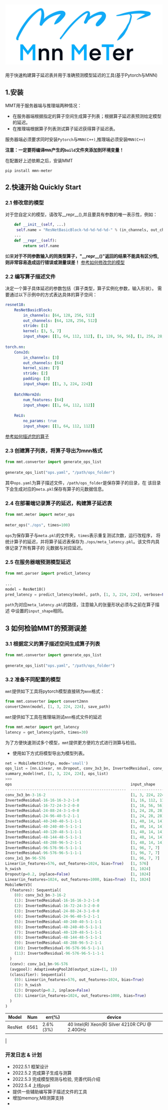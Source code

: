 ![img.png](img.png)
---
用于快速构建算子延迟表并用于准确预测模型延迟的工具(基于Pytorch与MNN)
## 1.安装
MMT用于服务器端与推理端两种情况：
* 在服务器端根据指定的算子空间生成算子列表；根据算子延迟表预测给定模型的延迟。
* 在推理端根据算子列表测试算子延迟获得算子延迟表。

服务器端必须要求同时安装`Pytorch`与`MNN(C++)`,推理端必须安装`MNN(C++)`

**注意：一定要将编译`MNN`产生的`build`文件夹添加到环境变量！**

在配置好上述依赖之后，安装MMT
```
pip install mmn-meter
```
## 2.快速开始 Quickly Start
### 2.1 修改您的模型
对于您自定义的模型，请改写__repr__(),并且要具有参数的唯一表示性，例如：
```python
    def __init__(self, ...)
     self.name = "ResNetBasicBlock-%d-%d-%d-%d-" % (in_channels, out_channels, stride, kernel)
    ...
    def __repr__(self):
        return self.name
```
如果**对于不同参数输入的同类型算子，"\_\_repr\_\_()"返回的结果不能具有区分性,则非常容易造成运行错误或测量误差！**
[参考如何修改您的模型](docs/configuration_zh.md)
### 2.2 编写算子描述文件
决定一个算子具体延迟的参数包括（算子类型，算子实例化参数，输入形状）。
需要通过以下示例中的方式表达具体的算子空间：
```yaml
resnet18:
    ResNetBasicBlock:
        in_channels: [64, 128, 256, 512]
        out_channels: [64, 128, 256, 512]
        stride: [1]
        kernel: [3, 5, 7]
        input_shape: [[1, 64, 112, 112], [1, 128, 56, 56], [1, 256, 28, 28], [1, 512, 14, 14]]

torch.nn:
    Conv2d:
        in_channels: [3]
        out_channels: [64]
        kernel_size: [7]
        stride: [2]
        padding: [3]
        input_shape: [[1, 3, 224, 224]]

    BatchNorm2d:
        num_features: [64]
        input_shape: [[1, 64, 112, 112]]

    ReLU:
        no_params: true
        input_shape: [[1, 64, 112, 112]]
```
[参考如何描述您的算子](docs/configuration_zh.md)
### 2.3 创建算子列表，将算子导出为mnn格式

```python
from mmt.converter import generate_ops_list

generate_ops_list("ops.yaml", "/path/ops_folder")
```
其中`ops.yaml`为算子描述文件，`/path/ops_folder`是保存算子的目录，在
该目录下会生成对应的`meta.pkl`保存有算子的元数据信息。

### 2.4 在部署端记录算子的延迟，构建算子延迟表

```python
from mmt.meter import meter_ops

meter_ops("./ops", times=100)
```
`ops`为保存算子与`meta.pkl`的文件夹，`times`表示重复测试次数，运行改程序，
将统计算子的延迟，并将算子延迟表保存为`./ops/meta_latency.pkl`。该文件内具体记录了所有算子的
元数据与对应延迟。

### 2.5 在服务器端预测模型延迟

```python
from mmt.parser import predict_latency

...
model = ResNet18()
pred_latency = predict_latency(model, path, [1, 3, 224, 224], verbose=False)
```
`path`为对应`meta_latency.pkl`的路径，注意输入的张量形状必须与之前在算子描述
中设置的`input_shape`相同。

## 3 如何检验MMT的预测误差
### 3.1 根据定义的算子描述空间生成算子列表
```python
from mmt.converter import generate_ops_list

generate_ops_list("ops.yaml", "/path/ops_folder")
```
### 3.2 准备不同配置的模型
`mmt`提供如下工具将pytorch模型直接转为`mnn`格式：
```python
from mmt.converter import convert2mnn
convert2mnn(model, [1, 3, 224, 224], save_path)
```
`mmt`提供如下工具在推理端测试`mnn`格式文件的延迟
```python
from mmt.meter import get_latency
latency = get_latency(path, times=30)
```
为了方便快速测试多个模型，`mmt`提供更方便的方式进行测算与检验。
* 使用如下方式将模型导出为模型列表。

```python
net = MobileNetV3(cfgs, mode='small')
ops_list = [nn.Linear, nn.Dropout, conv_3x3_bn, InvertedResidual, conv_1x1_bn, h_swish]
summary_model(net, [1, 3, 224, 224], ops_list)
>>>
ops                                                     input_shape        out_shape
------------------------------------------------------  -----------------  -----------------
conv_3x3_bn-3-16-2                                      [1, 3, 224, 224]   [1, 16, 112, 112]
InvertedResidual-16-16-16-3-2-1-0                       [1, 16, 112, 112]  [1, 16, 56, 56]
InvertedResidual-16-72-24-3-2-0-0                       [1, 16, 56, 56]    [1, 24, 28, 28]
InvertedResidual-24-88-24-3-1-0-0                       [1, 24, 28, 28]    [1, 24, 28, 28]
InvertedResidual-24-96-40-5-2-1-1                       [1, 24, 28, 28]    [1, 40, 14, 14]
InvertedResidual-40-240-40-5-1-1-1                      [1, 40, 14, 14]    [1, 40, 14, 14]
InvertedResidual-40-240-40-5-1-1-1                      [1, 40, 14, 14]    [1, 40, 14, 14]
InvertedResidual-40-120-48-5-1-1-1                      [1, 40, 14, 14]    [1, 48, 14, 14]
InvertedResidual-48-144-48-5-1-1-1                      [1, 48, 14, 14]    [1, 48, 14, 14]
InvertedResidual-48-288-96-5-2-1-1                      [1, 48, 14, 14]    [1, 96, 7, 7]
InvertedResidual-96-576-96-5-1-1-1                      [1, 96, 7, 7]      [1, 96, 7, 7]
InvertedResidual-96-576-96-5-1-1-1                      [1, 96, 7, 7]      [1, 96, 7, 7]
conv_1x1_bn-96-576                                      [1, 96, 7, 7]      [1, 576, 7, 7]
Linear(in_features=576, out_features=1024, bias=True)   [1, 576]           [1, 1024]
h_swish                                                 [1, 1024]          [1, 1024]
Dropout(p=0.2, inplace=False)                           [1, 1024]          [1, 1024]
Linear(in_features=1024, out_features=1000, bias=True)  [1, 1024]          [1, 1000]
MobileNetV3(
  (features): Sequential(
    (0): conv_3x3_bn-3-16-2
    (1): InvertedResidual-16-16-16-3-2-1-0
    (2): InvertedResidual-16-72-24-3-2-0-0
    (3): InvertedResidual-24-88-24-3-1-0-0
    (4): InvertedResidual-24-96-40-5-2-1-1
    (5): InvertedResidual-40-240-40-5-1-1-1
    (6): InvertedResidual-40-240-40-5-1-1-1
    (7): InvertedResidual-40-120-48-5-1-1-1
    (8): InvertedResidual-48-144-48-5-1-1-1
    (9): InvertedResidual-48-288-96-5-2-1-1
    (10): InvertedResidual-96-576-96-5-1-1-1
    (11): InvertedResidual-96-576-96-5-1-1-1
  )
  (conv): conv_1x1_bn-96-576
  (avgpool): AdaptiveAvgPool2d(output_size=(1, 1))
  (classifier): Sequential(
    (0): Linear(in_features=576, out_features=1024, bias=True)
    (1): h_swish
    (2): Dropout(p=0.2, inplace=False)
    (3): Linear(in_features=1024, out_features=1000, bias=True)
  )
)
```



|Model|Num|err(%)|device|
|----|----|----|----|
|ResNet|6561|2.6%(3%)|  40  Intel(R) Xeon(R) Silver 4210R CPU @ 2.40GHz
|

### 开发日志 & 计划
* 2022.5.1 框架设计
* 2022.5.2 完成算子生成与测算
* 2022.5.3 完成模型预测与检验, 完善代码介绍
* 2022.5.4 上线pypi
* 提供一些辅助编写算子描述文件的工具
* 增加memory,MB测算支持
* 